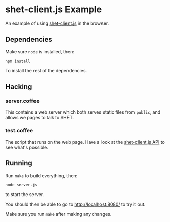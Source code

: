 # shet-client.js Example

An example of using [shet-client.js](https://github.com/18sg/shet-client.js) in the browser.

## Dependencies

Make sure `node` is installed, then:

```
npm install
```

To install the rest of the dependencies.

## Hacking

### server.coffee

This contains a web server which both serves static files from `public`, and allows we pages to talk to SHET.

### test.coffee

The script that runs on the web page. Have a look at the [shet-client.js API](https://github.com/18sg/shet-client.js#the-api) to see what's possible.

## Running

Run `make` to build everything, then:

```
node server.js
```

to start the server.

You should then be able to go to [http://localhost:8080/](http://localhost:8080/) to try it out.

Make sure you run `make` after making any changes.
